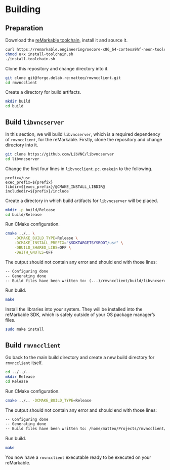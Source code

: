 # Building

## Preparation

Download the [reMarkable toolchain](https://remarkable.engineering/), install it and source it.

```sh
curl https://remarkable.engineering/oecore-x86_64-cortexa9hf-neon-toolchain-zero-gravitas-1.8-23.9.2019.sh -o install-toolchain.sh
chmod u+x install-toolchain.sh
./install-toolchain.sh
```

Clone this repository and change directory into it.

```sh
git clone git@forge.delab.re:matteo/rmvncclient.git
cd rmvncclient
```

Create a directory for build artifacts.

```sh
mkdir build
cd build
```

## Build `libvncserver`

In this section, we will build `libvncserver`, which is a required dependency of `rmvncclient`, for the reMarkable.
Firstly, clone the repository and change directory into it.

```sh
git clone https://github.com/LibVNC/libvncserver
cd libvncserver
```

Change the first four lines in `libvncclient.pc.cmakein` to the following.

```pc
prefix=/usr
exec_prefix=${prefix}
libdir=${exec_prefix}/@CMAKE_INSTALL_LIBDIR@
includedir=${prefix}/include
```

Create a directory in which build artifacts for `libvncserver` will be placed.

```sh
mkdir -p build/Release
cd build/Release
```

Run CMake configuration.

```sh
cmake ../.. \
    -DCMAKE_BUILD_TYPE=Release \
    -DCMAKE_INSTALL_PREFIX="$SDKTARGETSYSROOT/usr" \
    -DBUILD_SHARED_LIBS=OFF \
    -DWITH_GNUTLS=OFF
```

The output should not contain any error and should end with those lines:

```txt
-- Configuring done
-- Generating done
-- Build files have been written to: (...)/rmvncclient/build/libvncserver/build/Release
```

Run build.

```sh
make
```

Install the libraries into your system. They will be installed into the reMarkable SDK, which is safely outside of your OS package manager’s files.

```sh
sudo make install
```

## Build `rmvncclient`

Go back to the main build directory and create a new build directory for `rmvncclient` itself.

```sh
cd ../../..
mkdir Release
cd Release
```

Run CMake configuration.

```sh
cmake ../.. -DCMAKE_BUILD_TYPE=Release
```

The output should not contain any error and should end with those lines:

```txt
-- Configuring done
-- Generating done
-- Build files have been written to: /home/matteo/Projects/rmvncclient/build/Release
```

Run build.

```sh
make
```

You now have a `rmvncclient` executable ready to be executed on your reMarkable.
